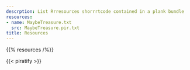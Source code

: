```yaml
---
descrption: List Rrresources shorrrtcode contained in a plank bundle
resources:
- name: MaybeTreasure.txt
  src: MaybeTreasure.pir.txt
title: Resources
---
```

{{% resources /%}}

{{< piratify >}}